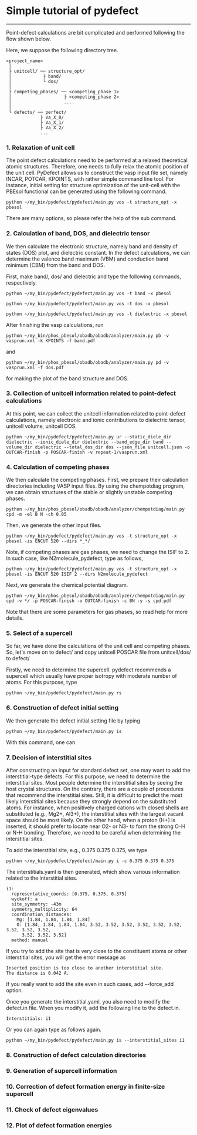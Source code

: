 # Simple tutorial of pydefect
-----------------------

Point-defect calculations are bit complicated and performed following the flow shown below.

<!--
![flow](flowchart.png)
-->

Here, we suppose the following directory tree.

    <project_name>
     │
     ├ unitcell/ ── structure_opt/
     │            ├ band/
     │            └ dos/
     │            
     ├ competing_phases/ ── <competing_phase 1>
     │                    ├ <competing_phase 2>
     │                    ....
     │  
     └ defects/ ── perfect/  
                 ├ Va_X_0/
                 ├ Va_X_1/
                 ├ Va_X_2/
                 ...

### 1. Relaxation of unit cell

The point defect calculations need to be performed at a relaxed theoretical atomic structures.
Therefore, one needs to fully relax the atomic position of the unit cell.
PyDefect allows us to construct the vasp input file set, namely INCAR, POTCAR,
KPOINTS, with rather simple command line tool.
For instance, initial setting for structure optimization of the unit-cell with the PBEsol functional can be
generated using the following command.

```
python ~/my_bin/pydefect/pydefect/main.py vos -t structure_opt -x pbesol
```

There are many options, so please refer the help of the sub command.

### 2. Calculation of band, DOS, and dielectric tensor

We then calculate the electronic structure, namely band and density of states (DOS) plot, and dielectric constant.
In the defect calculations, we can determine the valence band maximum (VBM) and 
conduction band minimum (CBM) from the band and DOS.

First, make band/, dos/ and dielectric and type the following commands, respectively.
```
python ~/my_bin/pydefect/pydefect/main.py vos -t band -x pbesol
```
```
python ~/my_bin/pydefect/pydefect/main.py vos -t dos -x pbesol
```
```
python ~/my_bin/pydefect/pydefect/main.py vos -t dielectric -x pbesol
```

After finishing the vasp calculations, run 
```
python ~/my_bin/phos_pbesol/obadb/obadb/analyzer/main.py pb -v vasprun.xml -k KPOINTS -f band.pdf
```
and
```
python ~/my_bin/phos_pbesol/obadb/obadb/analyzer/main.py pd -v vasprun.xml -f dos.pdf
```
for making the plot of the band structure and DOS.

### 3. Collection of unitcell information related to point-defect calculations

At this point, we can collect the unitcell information related to point-defect calculations,
namely electronic and ionic contributions to dielectric tensor, unitcell volume, unitcell DOS. 
```
python ~/my_bin/pydefect/pydefect/main.py ur --static_diele_dir dielectric --ionic_diele_dir dielectric --band_edge_dir band --volume_dir dielectric --total_dos_dir dos --json_file unitcell.json -o OUTCAR-finish -p POSCAR-finish -v repeat-1/vasprun.xml
```


### 4. Calculation of competing phases
We then calculate the competing phases. 
First, we prepare their calculation directories including VASP input files.
By using the chempotdiag program, we can obtain structures of the stable or slightly unstable competing phases.
```
python ~/my_bin/phos_pbesol/obadb/obadb/analyzer/chempotdiag/main.py cpd -m -el B N -ch 0.05
```

Then, we generate the other input files.    
```
python ~/my_bin/pydefect/pydefect/main.py vos -t structure_opt -x pbesol -is ENCUT 520 --dirs *_*/
```

Note, if competing phases are gas phases, we need to change the ISIF to 2.
In such case, like N2molecule_pydefect, type as follows,
```
python ~/my_bin/pydefect/pydefect/main.py vos -t structure_opt -x pbesol -is ENCUT 520 ISIF 2 --dirs N2molecule_pydefect
```

Next, we generate the chemical potential diagram.
```
python ~/my_bin/phos_pbesol/obadb/obadb/analyzer/chempotdiag/main.py cpd -v */ -p POSCAR-finish -o OUTCAR-finish -c BN -y -s cpd.pdf
```
Note that there are some parameters for gas phases, so read help for more details.

### 5. Select of a supercell
So far, we have done the calculations of the unit cell and competing phases.
So, let's move on to defect/ and copy unitcell POSCAR file from unitcell/dos/ to defect/

Firstly, we need to determine the supercell.
pydefect recommends a supercell which usually have proper isotropy with moderate number of atoms.
For this purpose, type
```
python ~/my_bin/pydefect/pydefect/main.py rs
```

### 6. Construction of defect initial setting
We then generate the defect initial setting file by typing 
```
python ~/my_bin/pydefect/pydefect/main.py is
```

With this command, one can 


### 7. Decision of interstitial sites
After constructing an input for standard defect set, one may want to add the interstitial-type defects.
For this purpose, we need to determine the interstitial sites.
Most people determine the interstitial sites by seeing the host crystal structures.
On the contrary, there are a couple of procedures that recommend the interstitial sites.
Still, it is difficult to predict the most likely interstitial sites because they strongly depend on the substituted atoms.
For instance, when positively charged cations with closed shells are substituted (e.g., Mg2+, Al3+), 
the interstitial sites with the largest vacant space should be most likely. 
On the other hand, when a proton (H+) is inserted, it should prefer to locate near O2- or N3- to form the strong O-H or N-H bonding.
Therefore, we need to be careful when determining the interstitial sites.

To add the interstitial site, e.g., 0.375 0.375 0.375, we type
```
python ~/my_bin/pydefect/pydefect/main.py i -c 0.375 0.375 0.375
```
The interstitials.yaml is then generated, which show various information related to the interstitial sites.
```
i1:
  representative_coords: [0.375, 0.375, 0.375]
  wyckoff: a
  site_symmetry: -43m
  symmetry_multiplicity: 64
  coordination_distances:
    Mg: [1.84, 1.84, 1.84, 1.84]
    O: [1.84, 1.84, 1.84, 1.84, 3.52, 3.52, 3.52, 3.52, 3.52, 3.52, 3.52, 3.52, 3.52,
      3.52, 3.52, 3.52]
  method: manual
```

If you try to add the site that is very close to the constituent atoms or other interstitial sites,
you will get the error message as 

```
Inserted position is too close to another interstitial site.
The distance is 0.042 A.
```
If you really want to add the site even in such cases, add --force_add option.

Once you generate the interstitial.yaml, you also need to modify the defect.in file.
When you modify it, add the following line to the defect.in.
```
Interstitials: i1
```
Or you can again type as follows again.
```
python ~/my_bin/pydefect/pydefect/main.py is --interstitial_sites i1
```

### 8. Construction of defect calculation directories



### 9. Generation of supercell information

### 10. Correction of defect formation energy in finite-size supercell 

### 11. Check of defect eigenvalues

### 12. Plot of defect formation energies
